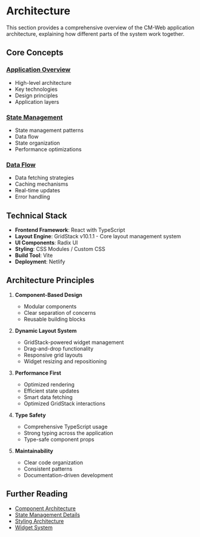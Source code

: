 # Architecture

This section provides a comprehensive overview of the CM-Web application architecture, explaining how different parts of the system work together.

## Core Concepts

### [Application Overview](overview.md)
- High-level architecture
- Key technologies
- Design principles
- Application layers

### [State Management](state-management.md)
- State management patterns
- Data flow
- State organization
- Performance optimizations

### [Data Flow](data-flow.md)
- Data fetching strategies
- Caching mechanisms
- Real-time updates
- Error handling

## Technical Stack

- **Frontend Framework**: React with TypeScript
- **Layout Engine**: GridStack v10.1.1 - Core layout management system
- **UI Components**: Radix UI
- **Styling**: CSS Modules / Custom CSS
- **Build Tool**: Vite
- **Deployment**: Netlify

## Architecture Principles

1. **Component-Based Design**
   - Modular components
   - Clear separation of concerns
   - Reusable building blocks

2. **Dynamic Layout System**
   - GridStack-powered widget management
   - Drag-and-drop functionality
   - Responsive grid layouts
   - Widget resizing and repositioning

3. **Performance First**
   - Optimized rendering
   - Efficient state updates
   - Smart data fetching
   - Optimized GridStack interactions

4. **Type Safety**
   - Comprehensive TypeScript usage
   - Strong typing across the application
   - Type-safe component props

5. **Maintainability**
   - Clear code organization
   - Consistent patterns
   - Documentation-driven development

## Further Reading
- [Component Architecture](../components/README.md)
- [State Management Details](state-management.md)
- [Styling Architecture](../styles/architecture.md)
- [Widget System](../components/ui/widget-container.md) 
